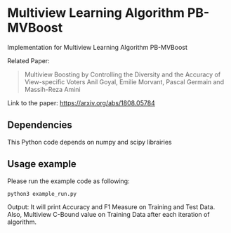 Multiview Learning Algorithm PB-MVBoost
========================================

Implementation for Multiview Learning Algorithm PB-MVBoost

Related Paper:

> Multiview Boosting by Controlling the Diversity and the Accuracy of View-specific Voters
> Anil Goyal, Emilie Morvant, Pascal Germain and Massih-Reza Amini

Link to the paper:
https://arxiv.org/abs/1808.05784

## Dependencies

This Python code depends on numpy and scipy librairies


## Usage example
Please run the example code as following:
```
python3 example_run.py
```

Output: It will print Accuracy and F1 Measure on Training and Test Data. Also, Multiview C-Bound value on
Training Data after each iteration of algorithm.

